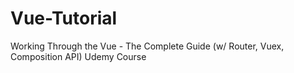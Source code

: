 # Vue-Tutorial
Working Through the Vue - The Complete Guide (w/ Router, Vuex, Composition API) Udemy Course
